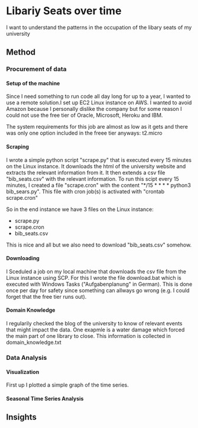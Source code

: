 # Libariy Seats over time
I want to understand the patterns in the occupation of the libary seats of my university

## Method
### Procurement of data
#### Setup of the machine
Since I need something to run code all day long for up to a year, I wanted to use a remote solution.I set up EC2 Linux instance on AWS.
I wanted to avoid Amazon because I personally dislike the company but for some reason I could not use the free tier of Oracle, Microsoft, Heroku and IBM.

The system requirements for this job are almost as low as it gets and there was only one option included in the freee tier anyways: t2.micro

#### Scraping
I wrote a simple python script "scrape.py" that is executed every 15 minutes on the Linux instance.
It downloads the html of the university website and extracts the relevant information from it.
It then extends a csv file "bib_seats.csv" with the relevant information.
To run this scipt every 15 minutes, I created a file "scrape.cron" with the content "*/15 * * * * python3 bib_sears.py".
This file with cron job(s) is activated with "crontab scrape.cron"

So in the end instance we have 3 files on the Linux instance:
 - scrape.py
 - scrape.cron
 - bib_seats.csv

This is nice and all but we also need to download "bib_seats.csv" somehow.
#### Downloading
I Sceduled a job on my local machine that downloads the csv file from the Linux instance using SCP.
For this I wrote the file download.bat which is executed with Windows Tasks ("Aufgabenplanung" in German).
This is done once per day for safety since something can allways go wrong (e.g. I could forget that the free tier runs out). 


#### Domain Knowledge
I regularily checked the blog of the university to know of relevant events that might impact the data.
One exapmle is a water damage which forced the main part of one library to close.
This information is collected in domain_knowledge.txt

### Data Analysis
#### Visualization
First up I plotted a simple graph of the time series.

#### Seasonal Time Series Analysis


## Insights